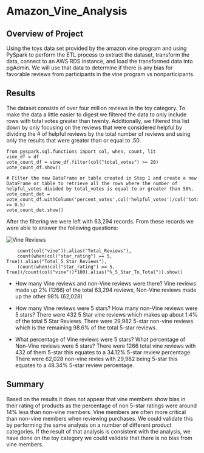 # Amazon_Vine_Analysis

## Overview of Project
Using the toys data set provided by the amazon vine program and using PySpark to perform the ETL process to extract the dataset, transform the data, connect to an AWS RDS instance, and load the transformed data into pgAdmin. We will use that data to determine if there is any bias for favorable reviews from participants in the vine program vs nonparticipants. 

## Results
The dataset consists of over four million reviews in the toy category. To make the data a little easier to digest we filtered the data to only include rows with total votes greater than twenty. Additionally, we filtered this list down by only focusing on the reviews that were considered helpful by dividing the # of helpful reviews by the total number of reviews and using only the results that were greater than or equal to .50. 

```
from pyspark.sql.functions import col, when, count, lit
vine_df = df
vote_count_df = vine_df.filter(col("total_votes") >= 20)
vote_count_df.show()

# Filter the new DataFrame or table created in Step 1 and create a new DataFrame or table to retrieve all the rows where the number of helpful_votes divided by total_votes is equal to or greater than 50%.
vote_count_det = vote_count_df.withColumn('percent_votes',col('helpful_votes')/col('total_votes')).alias('percent_votes').filter(col("percent_votes") >= 0.5)
vote_count_det.show()
```
After the filtering we were left with 63,294 records. From these records we were able to answer the following questions: 

![Vine Reviews](https://github.com/john10roberts/MechaCar_Statistical_Analysis/blob/main/Resources/VineReviews.png)

``` ratings_total_df = vote_count_det.groupBy("vine").agg(
    count(col("vine")).alias("Total_Reviews"),
    count(when(col("star_rating") == 5, True)).alias("Total_5_Star_Reviews"),
    (count(when(col("star_rating") == 5, True))/count(col("vine"))*100).alias("%_5_Star_To_Total")).show()
```

* How many Vine reviews and non-Vine reviews were there?
Vine reviews made up 2% (1266) of the total 63,294 reviews, Non-Vine reviews made up the other 98% (62,028)

* How many Vine reviews were 5 stars? How many non-Vine reviews were 5 stars?
There were 432 5 Star vine reviews which makes up about 1.4% of the total 5 Star Reviews. There were 29,982 5-star non-vine reviews which is the remaining 98.6% of the total 5-star reviews.

* What percentage of Vine reviews were 5 stars? What percentage of Non-Vine reviews were 5 stars?
There were 1266 total vine reviews with 432 of them 5-star this equates to a 34.12% 5-star review percentage. There were 62,028 non-vine revies with 29,982 being 5-star this equates to a 48.34% 5-star review percentage. 

## Summary
Based on the results it does not appear that vine members show bias in their rating of products as the percentage of non 5-star ratings were around 14% less than non-vine members. Vine members are often more critical than non-vine members when reviewing purchases. We could validate this by performing the same analysis on a number of different product categories. If the result of that analysis is consistent with the analysis, we have done on the toy category we could validate that there is no bias from vine members. 


